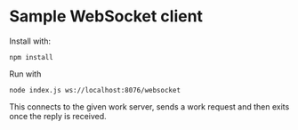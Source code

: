 # Sample WebSocket client

Install with:

`npm install`

Run with

`node index.js ws://localhost:8076/websocket`

This connects to the given work server, sends a work request and then exits once the reply is received.
